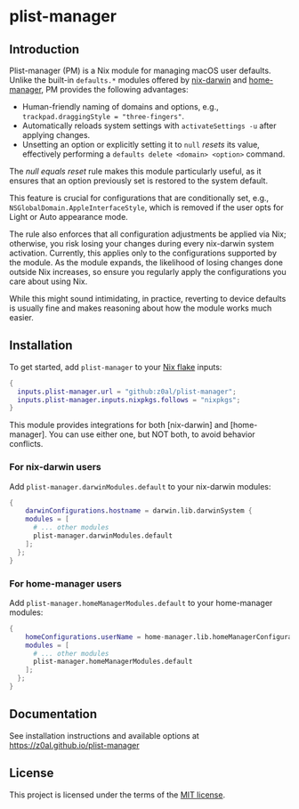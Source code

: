 # plist-manager

<!-- MANUAL START -->

<!-- toc -->

## Introduction

Plist-manager (PM) is a Nix module for managing macOS user defaults. Unlike the built-in `defaults.*` modules offered by [nix-darwin](https://github.com/LnL7/nix-darwin) and [home-manager](https://github.com/nix-community/home-manager), PM provides the following advantages:

- Human-friendly naming of domains and options, e.g., `trackpad.draggingStyle = "three-fingers"`.
- Automatically reloads system settings with `activateSettings -u` after applying changes.
- Unsetting an option or explicitly setting it to `null` _resets_ its value, effectively performing a `defaults delete <domain> <option>` command.

The _null equals reset_ rule makes this module particularly useful, as it ensures that an option previously set is restored to the system default.

This feature is crucial for configurations that are conditionally set, e.g., `NSGlobalDomain.AppleInterfaceStyle`, which is removed if the user opts for Light or Auto appearance mode.

The rule also enforces that all configuration adjustments be applied via Nix; otherwise, you risk losing your changes during every nix-darwin system activation. Currently, this applies only to the configurations supported by the module. As the module expands, the likelihood of losing changes done outside Nix increases, so ensure you regularly apply the configurations you care about using Nix.

While this might sound intimidating, in practice, reverting to device defaults is usually fine and makes reasoning about how the module works much easier.

## Installation

To get started, add `plist-manager` to your [Nix flake](https://nix.dev/concepts/flakes) inputs:

```nix
{
  inputs.plist-manager.url = "github:z0al/plist-manager";
  inputs.plist-manager.inputs.nixpkgs.follows = "nixpkgs";
}
```

This module provides integrations for both [nix-darwin] and [home-manager]. You can use either one, but NOT both, to avoid behavior conflicts.

### For nix-darwin users

Add `plist-manager.darwinModules.default` to your nix-darwin modules:

```nix
{
	darwinConfigurations.hostname = darwin.lib.darwinSystem {
    modules = [
      # ... other modules
      plist-manager.darwinModules.default
    ];
  };
}
```

### For home-manager users

Add `plist-manager.homeManagerModules.default` to your home-manager modules:

```nix
{
	homeConfigurations.userName = home-manager.lib.homeManagerConfiguration {
    modules = [
      # ... other modules
      plist-manager.homeManagerModules.default
    ];
  };
}
```

<!-- MANUAL END -->

## Documentation

See installation instructions and available options at https://z0al.github.io/plist-manager

## License

This project is licensed under the terms of the [MIT license](./LICENSE).
